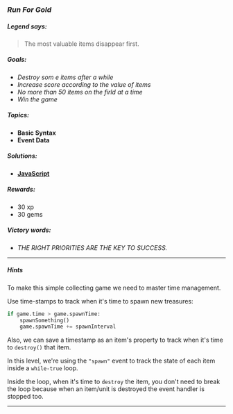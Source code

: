 ### _Run For Gold_

##### _Legend says:_
> The most valuable items disappear first.

##### _Goals:_
+ _Destroy som e items after a while_
+ _Increase score according to the value of items_
+ _No more than 50 items on the firld at a time_
+ _Win the game_

##### _Topics:_
+ **Basic Syntax**
+ **Event Data**

##### _Solutions:_
+ **[JavaScript](runForGold.js)**

##### _Rewards:_
+ 30 xp
+ 30 gems

##### _Victory words:_
+ _THE RIGHT PRIORITIES ARE THE KEY TO SUCCESS._

___

##### _Hints_

To make this simple collecting game we need to master time management.

Use time-stamps to track when it's time to spawn new treasures:

```python
if game.time > game.spawnTime:
    spawnSomething()
    game.spawnTime += spawnInterval
```

Also, we can save a timestamp as an item's property to track when it's time to `destroy()` that item.

In this level, we're using the `"spawn"` event to track the state of each item inside a `while-true` loop.

Inside the loop, when it's time to `destroy` the item, you don't need to break the loop because when an item/unit is destroyed the event handler is stopped too.

___

